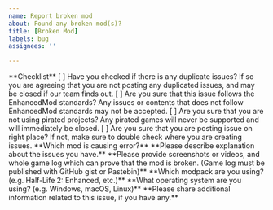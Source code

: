 ```yaml
---
name: Report broken mod
about: Found any broken mod(s)?
title: [Broken Mod]
labels: bug
assignees: ''

---
```


<!--
----- Note Starts here -----
Please note that we only accept issues related to EnhancedMod series.

You may only make a issue related to this projects:
* Half-Life 2: Enhanced
* Minecraft: Cosmos
* Minecraft: Asteria
* Stardew Valley: Wildlife
* Half-Life: Enhanced
* Sven Co-op: Multiverse Everyday
* Half-Life 2 MMOD: Dystopia Returns

Making issue for other projects are not accepted and will be closed without warnings.

Please include more information if possible!

Please be sure that your issue adheres with our standards. Our Standards can be found here: https://github.com/MysticMoonlight/EnhancedMod/blob/main/STANDARD.md

Please note that we cannot provide support if you are using pirated games. Please buy it officially from Steam or other ESDs to support the original creator of the game, thanks!
----- Note Ends here -----
--!>

**Checklist**
[ ] Have you checked if there is any duplicate issues? If so you are agreeing that you are not posting any duplicated issues, and may be closed if our team finds out.
[ ] Are you sure that this issue follows the EnhancedMod standards? Any issues or contents that does not follow EnhancedMod standards may not be accepted.
[ ] Are you sure that you are not using pirated projects? Any pirated games will never be supported and will immediately be closed.
[ ] Are you sure that you are posting issue on right place? If not, make sure to double check where you are creating issues.

**Which mod is causing error?**

**Please describe explanation about the issues you have.**

**Please provide screenshots or videos, and whole game log which can prove that the mod is broken. (Game log must be published with GitHub gist or Pastebin)**

**Which modpack are you using? (e.g. Half-Life 2: Enhanced, etc.)**

**What operating system are you using? (e.g. Windows, macOS, Linux)**

**Please share additional information related to this issue, if you have any.**

